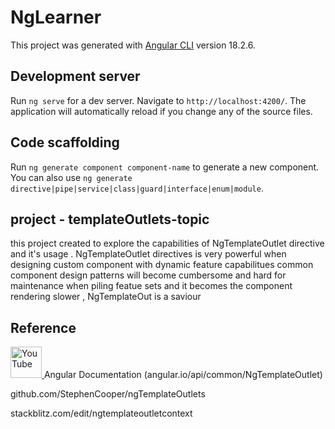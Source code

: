 # NgLearner

This project was generated with [Angular CLI](https://github.com/angular/angular-cli) version 18.2.6.

## Development server

Run `ng serve` for a dev server. Navigate to `http://localhost:4200/`. The application will automatically reload if you change any of the source files.

## Code scaffolding

Run `ng generate component component-name` to generate a new component. You can also use `ng generate directive|pipe|service|class|guard|interface|enum|module`.

## project - templateOutlets-topic

this project created to explore the capabilities of NgTemplateOutlet directive and it's usage .
NgTemplateOutlet directives is very powerful when designing custom component with dynamic feature capabilitues
common component design patterns will become cumbersome and hard for maintenance when piling featue sets
and it becomes the component rendering slower , NgTemplateOut is a saviour

## Reference

<a href="https://www.youtube.com/watch?v=2SnVxPeJdwE&t=1143s">
  <img src="https://upload.wikimedia.org/wikipedia/commons/4/42/YouTube_icon_%282013-2017%29.png" alt="YouTube" width="50" height="50">
</a>
Angular Documentation (angular.io/api/common/NgTemplateOutlet)

github.com/StephenCooper/ngTemplateOutlets

stackblitz.com/edit/ngtemplateoutletcontext
